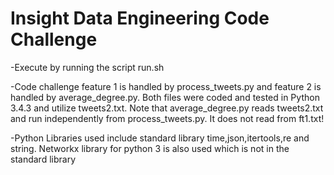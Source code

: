 # Insight Data Engineering Code Challenge
-Execute by running the script run.sh

-Code challenge feature 1 is handled by process_tweets.py and feature 2 is handled by average_degree.py. Both files were coded and tested in Python 3.4.3 and utilize tweets2.txt. Note that average_degree.py reads tweets2.txt and run independently from process_tweets.py. It does not read from ft1.txt! 

-Python Libraries used include standard library time,json,itertools,re and string. Networkx library for python 3 is also used which is not in the standard library

